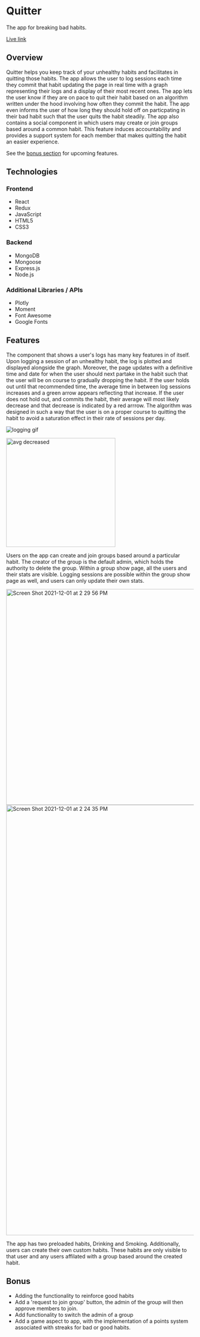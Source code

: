 # Quitter
The app for breaking bad habits.

[Live link](https://quittr.herokuapp.com/#/)

## Overview

Quitter helps you keep track of your unhealthy habits and facilitates in quitting those habits.
The app allows the user to log sessions each time they commit that habit updating the page in real time with a graph representing their logs and a display of their most recent ones.
The app lets the user know if they are on pace to quit their habit based on an algorithm written under the hood involving how often they commit the habit. The app even informs the user of how long they should hold off on particpating in their bad habit such that the user quits the habit steadily.
The app also contains a social component in which users may create or join groups based around a common habit. This feature induces accountability and provides a support system for each member that makes quitting the habit an easier experience.

See the [bonus section](#bonus) for upcoming features.

## Technologies

### Frontend
- React
- Redux
- JavaScript
- HTML5
- CSS3

### Backend
- MongoDB
- Mongoose
- Express.js
- Node.js

### Additional Libraries / APIs
- Plotly
- Moment
- Font Awesome
- Google Fonts

## Features

The component that shows a user's logs has many key features in of itself. Upon logging a session of an unhealthy habit, the log is plotted and displayed alongside the graph.
Moreover, the page updates with a definitive time and date for when the user should next partake in the habit such that the user will be on course to gradually dropping the habit. 
If the user holds out until that recommended time, the average time in between log sessions increases and a green arrow appears reflecting that increase. 
If the user does not hold out, and commits the habit, their average will most likely decrease and that decrease is indicated by a red arrrow. 
The algorithm was designed in such a way that the user is on a proper course to quitting the habit to avoid a saturation effect in their rate of sessions per day.

![logging gif](https://user-images.githubusercontent.com/59269773/144298082-56562460-33e0-4390-9ba6-fd0d2d65e2b1.gif)

<img width="293" alt="avg decreased" src="https://user-images.githubusercontent.com/59269773/144298591-2d38cb1a-4992-41d7-9140-f0b50f9003f9.png">

Users on the app can create and join groups based around a particular habit. The creator of the group is the default admin, which holds the authority to delete the group. Within a group show page, all the users and their stats are visible. Logging sessions are possible within the group show page as well, and users can only update their own stats.

<img width="580" alt="Screen Shot 2021-12-01 at 2 29 56 PM" src="https://user-images.githubusercontent.com/8636103/144301007-f3d0c21c-349a-4000-81e9-a63dd7a18253.png">


<img width="1157" alt="Screen Shot 2021-12-01 at 2 24 35 PM" src="https://user-images.githubusercontent.com/8636103/144301043-f2864e80-039a-4068-916c-89b40fca913e.png">

The app has two preloaded habits, Drinking and Smoking. Additionally, users can create their own custom habits. These habits are only visible to that user and any users affilated with a group based around the created habit.

## Bonus

  - Adding the functionality to reinforce good habits
  - Add a 'request to join group' button, the admin of the group will then approve members to join.
  - Add functionality to switch the admin of a group
  - Add a game aspect to app, with the implementation of a points system associated with streaks for bad or good habits. 
